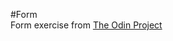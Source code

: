 #Form  
Form exercise from [The Odin Project](http://www.theodinproject.com/html5-and-css3/html-forms)  
